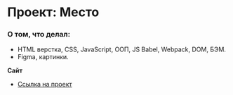 # Проект: Место

### О том, что делал:

* HTML верстка, CSS, JavaScript, ООП, JS Babel, Webpack, DOM, БЭМ.
* Figma, картинки.

**Сайт**

* [Ссылка на проект](https://gostgas6.github.io/mesto-react/)
